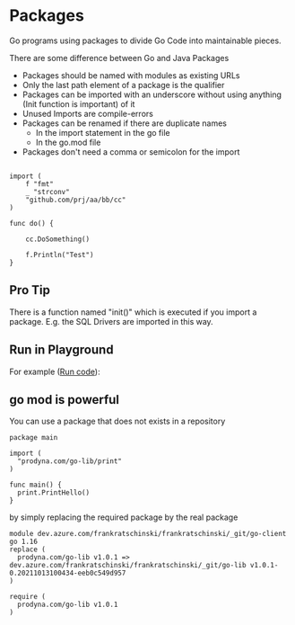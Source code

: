 # Packages


Go programs using packages to divide Go Code into maintainable pieces.

There are some difference between Go and Java Packages

* Packages should be named with modules as existing URLs
* Only the last path element of a package is the qualifier
* Packages can be imported with an underscore without using anything (Init function is important) of it
* Unused Imports are compile-errors
* Packages can be renamed if there are duplicate names
  * In the import statement in the go file
  * In the go.mod file  
* Packages don't need a comma or semicolon for the import  


```golang

import (
	f "fmt"
	_ "strconv"
	"github.com/prj/aa/bb/cc"
)

func do() {
	
	cc.DoSomething()
	
	f.Println("Test")
}

```

## Pro Tip

There is a function named "init()" which is executed if you import a package.
E.g. the SQL Drivers are imported in this way.


## Run in Playground
For example ([Run code](https://play.golang.org/p/LO1l8Novpju)):


## go mod is powerful

You can use a package that does not exists in a repository
```golang
package main

import (
  "prodyna.com/go-lib/print"
)

func main() {
  print.PrintHello()
}

```

by simply replacing the required package by the real package

```
module dev.azure.com/frankratschinski/frankratschinski/_git/go-client
go 1.16
replace (
  prodyna.com/go-lib v1.0.1 => dev.azure.com/frankratschinski/frankratschinski/_git/go-lib v1.0.1-0.20211013100434-eeb0c549d957
)

require (
  prodyna.com/go-lib v1.0.1
)
```
